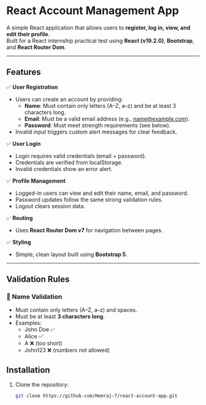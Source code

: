 # React Account Management App

A simple React application that allows users to **register, log in, view, and edit their profile**.  
Built for a React internship practical test using **React (v19.2.0)**, **Bootstrap**, and **React Router Dom**.

---

## Features

✅ **User Registration**
- Users can create an account by providing:
  - **Name**: Must contain only letters (A–Z, a–z) and be at least 3 characters long.
  - **Email**: Must be a valid email address (e.g., name@example.com).
  - **Password**: Must meet strength requirements (see below).
- Invalid input triggers custom alert messages for clear feedback.

✅ **User Login**
- Login requires valid credentials (email + password).
- Credentials are verified from localStorage.
- Invalid credentials show an error alert.

✅ **Profile Management**
- Logged-in users can view and edit their name, email, and password.
- Password updates follow the same strong validation rules.
- Logout clears session data.

✅ **Routing**
- Uses **React Router Dom v7** for navigation between pages.

✅ **Styling**
- Simple, clean layout built using **Bootstrap 5**.

---

## **Validation Rules**

### 🧍 Name Validation
- Must contain only letters (A–Z, a–z) and spaces.
- Must be at least **3 characters long**.
- Examples:
  - John Doe ✅
  - Alice ✅
  - A ❌ (too short)
  - John123 ❌ (numbers not allowed)


## Installation
1. Clone the repository:
   ```bash
   git clone https://github.com/Hemraj-7/react-account-app.git
